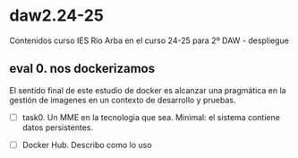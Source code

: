 # daw2.24-25
Contenidos curso IES Rio Arba en el curso 24-25 para 2º DAW - despliegue 
## eval 0. nos dockerizamos
El sentido final de este estudio de docker es alcanzar una pragmática en la gestión de imagenes en un contexto de desarrollo y pruebas.
- [ ] task0. Un MME en la tecnologia que sea. Minimal: el sistema contiene datos persistentes.
- [ ] Docker Hub. Describo como lo uso
      
